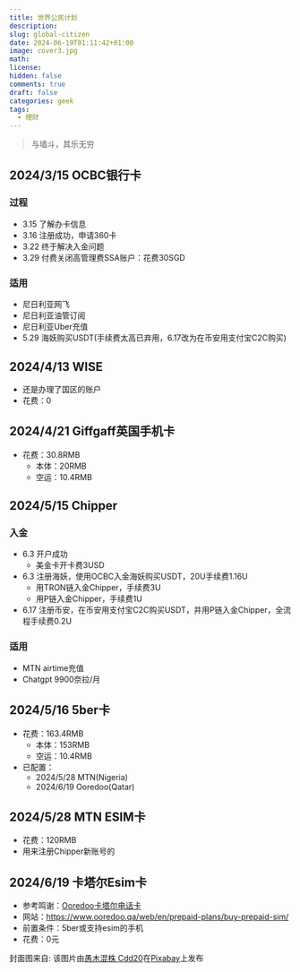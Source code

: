 ```yaml
---
title: 世界公民计划
description: 
slug: global-citizen
date: 2024-06-19T01:11:42+01:00
image: cover3.jpg
math: 
license: 
hidden: false
comments: true
draft: false
categories: geek
tags:
  - 理财
---
```

> 与墙斗，其乐无穷

## 2024/3/15 OCBC银行卡
### 过程
- 3.15 了解办卡信息
- 3.16 注册成功，申请360卡
- 3.22 终于解决入金问题
- 3.29 付费关闭高管理费SSA账户：花费30SGD
### 适用
- 尼日利亚网飞
- 尼日利亚油管订阅
- 尼日利亚Uber充值
- 5.29 海妖购买USDT(手续费太高已弃用，6.17改为在币安用支付宝C2C购买)

## 2024/4/13 WISE
- 还是办理了国区的账户
- 花费：0

## 2024/4/21 Giffgaff英国手机卡
- 花费：30.8RMB
  - 本体：20RMB
  - 空运：10.4RMB

## 2024/5/15 Chipper
### 入金
- 6.3 开户成功
  - 美金卡开卡费3USD
- 6.3 注册海妖，使用OCBC入金海妖购买USDT，20U手续费1.16U
  - 用TRON链入金Chipper，手续费3U
  - 用P链入金Chipper，手续费1U
- 6.17 注册币安，在币安用支付宝C2C购买USDT，并用P链入金Chipper，全流程手续费0.2U
### 适用
- MTN airtime充值
- Chatgpt 9900奈拉/月

## 2024/5/16 5ber卡
- 花费：163.4RMB
  - 本体：153RMB
  - 空运：10.4RMB
- 已配置：
  - 2024/5/28 MTN(Nigeria)
  - 2024/6/19 Ooredoo(Qatar)

## 2024/5/28 MTN ESIM卡
- 花费：120RMB
- 用来注册Chipper新账号的

## 2024/6/19 卡塔尔Esim卡
- 参考鸣谢：[Ooredoo卡塔尔电话卡](https://www.youtube.com/watch?v=kaPGuYd2HRo)
- 网站：https://www.ooredoo.qa/web/en/prepaid-plans/buy-prepaid-sim/
- 前置条件：5ber或支持esim的手机
- 花费：0元

封面图来自:
该图片由<a href="https://pixabay.com/zh/users/cdd20-1193381/?utm_source=link-attribution&utm_medium=referral&utm_campaign=image&utm_content=4916123">愚木混株 Cdd20</a>在<a href="https://pixabay.com/zh//?utm_source=link-attribution&utm_medium=referral&utm_campaign=image&utm_content=4916123">Pixabay</a>上发布